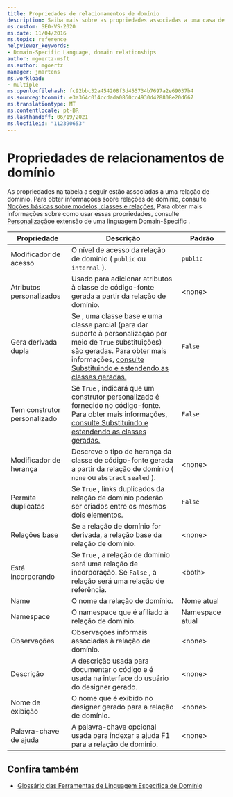 ```yaml
---
title: Propriedades de relacionamentos de domínio
description: Saiba mais sobre as propriedades associadas a uma casa de relações de domínio, como Modificador de Acesso, Atributos Personalizados e Gera Derivada Dupla.
ms.custom: SEO-VS-2020
ms.date: 11/04/2016
ms.topic: reference
helpviewer_keywords:
- Domain-Specific Language, domain relationships
author: mgoertz-msft
ms.author: mgoertz
manager: jmartens
ms.workload:
- multiple
ms.openlocfilehash: fc92bbc32a454208f3d455734b7697a2e69037b4
ms.sourcegitcommit: e3a364c014ccdada0860cc4930d428808e20d667
ms.translationtype: MT
ms.contentlocale: pt-BR
ms.lasthandoff: 06/19/2021
ms.locfileid: "112390653"
---
```

# <a name="properties-of-domain-relationships"></a>Propriedades de relacionamentos de domínio
As propriedades na tabela a seguir estão associadas a uma relação de domínio. Para obter informações sobre relações de domínio, consulte [Noções básicas sobre modelos, classes e relações.](../modeling/understanding-models-classes-and-relationships.md) Para obter mais informações sobre como usar essas propriedades, consulte [Personalização](../modeling/customizing-and-extending-a-domain-specific-language.md)e extensão de uma linguagem Domain-Specific .

|Propriedade|Descrição|Padrão|
|-|-|-|
|Modificador de acesso|O nível de acesso da relação de domínio ( `public` ou `internal` ).|`public`|
|Atributos personalizados|Usado para adicionar atributos à classe de código-fonte gerada a partir da relação de domínio.|\<none>|
|Gera derivada dupla|Se , uma classe base e uma classe parcial (para dar suporte à personalização por meio de `True` substituições) são geradas. Para obter mais informações, [consulte Substituindo e estendendo as classes geradas.](../modeling/overriding-and-extending-the-generated-classes.md)|`False`|
|Tem construtor personalizado|Se `True` , indicará que um construtor personalizado é fornecido no código-fonte. Para obter mais informações, [consulte Substituindo e estendendo as classes geradas.](../modeling/overriding-and-extending-the-generated-classes.md)|`False`|
|Modificador de herança|Descreve o tipo de herança da classe de código-fonte gerada a partir da relação de domínio ( `none` ou `abstract` `sealed` ).|\<none>|
|Permite duplicatas|Se `True` , links duplicados da relação de domínio poderão ser criados entre os mesmos dois elementos.|`False`|
|Relações base|Se a relação de domínio for derivada, a relação base da relação de domínio.|\<none>|
|Está incorporando|Se `True` , a relação de domínio será uma relação de incorporação. Se `False` , a relação será uma relação de referência.|\<both>|
|Name|O nome da relação de domínio.|Nome atual|
|Namespace|O namespace que é afiliado à relação de domínio.|Namespace atual|
|Observações|Observações informais associadas à relação de domínio.|\<none>|
|Descrição|A descrição usada para documentar o código e é usada na interface do usuário do designer gerado.|\<none>|
|Nome de exibição|O nome que é exibido no designer gerado para a relação de domínio.|\<none>|
|Palavra-chave de ajuda|A palavra-chave opcional usada para indexar a ajuda F1 para a relação de domínio.|\<none>|

## <a name="see-also"></a>Confira também

- [Glossário das Ferramentas de Linguagem Específica de Domínio](/previous-versions/bb126564(v=vs.100))